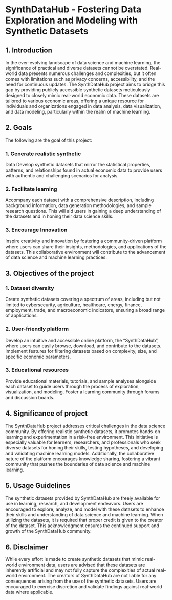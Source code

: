 # SynthDataHub - Fostering Data Exploration and Modeling with Synthetic Datasets

## 1.	Introduction
In the ever-evolving landscape of data science and machine learning, the significance of practical and diverse datasets cannot be overstated. Real-world data presents numerous challenges and complexities, but it often comes with limitations such as privacy concerns, accessibility, and the need for continuous updates. The SynthDataHub project aims to bridge this gap by providing publicly accessible synthetic datasets meticulously designed to closely mimic real-world economic data. These datasets are tailored to various economic areas, offering a unique resource for individuals and organizations engaged in data analysis, data visualization, and data modeling, particularly within the realm of machine learning.

## 2.	Goals
The following are the goal of this project:
### 1.	Generate realistic synthetic 
Data Develop synthetic datasets that mirror the statistical properties, patterns, and relationships found in actual economic data to provide users with authentic and challenging scenarios for analysis.
### 2.	Facilitate learning
Accompany each dataset with a comprehensive description, including background information, data generation methodologies, and sample research questions. This will aid users in gaining a deep understanding of the datasets and in honing their data science skills.
### 3.	Encourage Innovation
Inspire creativity and innovation by fostering a community-driven platform where users can share their insights, methodologies, and applications of the datasets. This collaborative environment will contribute to the advancement of data science and machine learning practices.
## 3.	Objectives of the project
### 1.	Dataset diversity
Create synthetic datasets covering a spectrum of areas, including but not limited to cybersecurity, agriculture, healthcare, energy, finance, employment, trade, and macroeconomic indicators, ensuring a broad range of applications.
### 2.	User-friendly platform
Develop an intuitive and accessible online platform, the “SynthDataHub”, where users can easily browse, download, and contribute to the datasets. Implement features for filtering datasets based on complexity, size, and specific economic parameters.
### 3.	Educational resources
Provide educational materials, tutorials, and sample analyses alongside each dataset to guide users through the process of exploration, visualization, and modeling. Foster a learning community through forums and discussion boards.

## 4.	Significance of project
The SynthDataHub project addresses critical challenges in the data science community. By offering realistic synthetic datasets, it promotes hands-on learning and experimentation in a risk-free environment. This initiative is especially valuable for learners, researchers, and professionals who seek diverse datasets for honing their skills, testing hypotheses, and developing and validating machine learning models. Additionally, the collaborative nature of the platform encourages knowledge sharing, fostering a vibrant community that pushes the boundaries of data science and machine learning.

## 5.	Usage Guidelines
The synthetic datasets provided by SynthDataHub are freely available for use in learning, research, and development endeavors. Users are encouraged to explore, analyze, and model with these datasets to enhance their skills and understanding of data science and machine learning. When utilizing the datasets, it is required that proper credit is given to the creator of the dataset. This acknowledgment ensures the continued support and growth of the SynthDataHub community.

## 6.	Disclaimer
While every effort is made to create synthetic datasets that mimic real-world environment data, users are advised that these datasets are inherently artificial and may not fully capture the complexities of actual real-world environment. The creators of SynthDataHub are not liable for any consequences arising from the use of the synthetic datasets. Users are encouraged to exercise discretion and validate findings against real-world data where applicable. 
